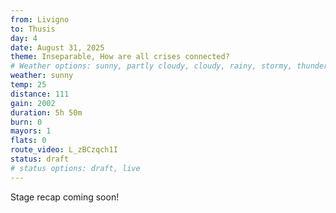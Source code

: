 ```yaml
---
from: Livigno
to: Thusis
day: 4
date: August 31, 2025
theme: Inseparable, How are all crises connected?
# Weather options: sunny, partly cloudy, cloudy, rainy, stormy, thunder, snowy, foggy
weather: sunny
temp: 25
distance: 111
gain: 2002
duration: 5h 50m
burn: 0
mayors: 1
flats: 0
route_video: L_zBCzqch1I
status: draft
# status options: draft, live
---
```


Stage recap coming soon!